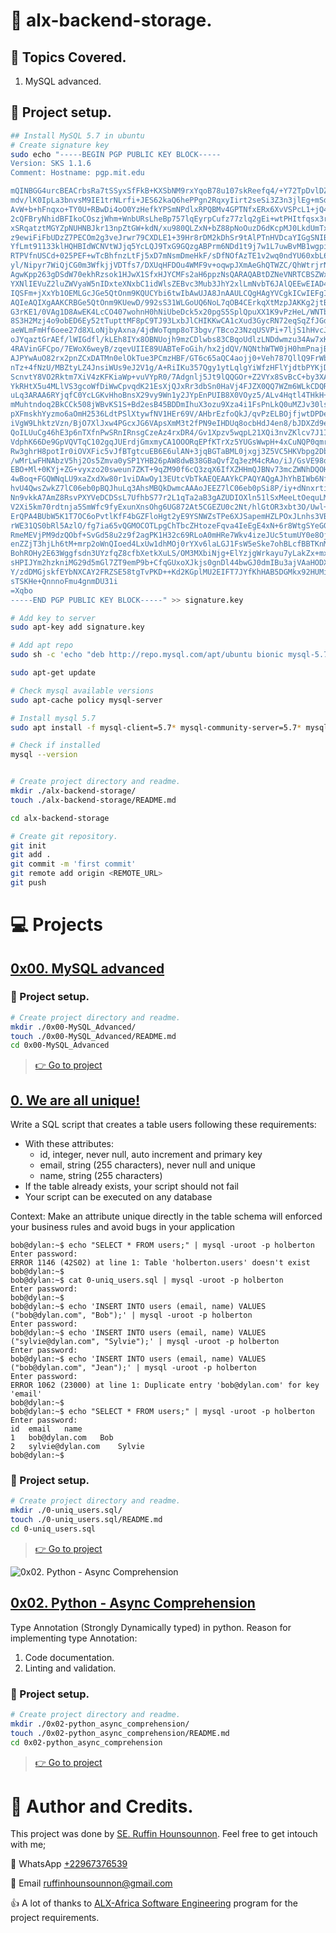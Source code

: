 
# :book: alx-backend-storage.


## :page_with_curl: Topics Covered.
1. MySQL advanced.


## :wrench: Project setup.
```bash
## Install MySQL 5.7 in ubuntu
# Create signature key
sudo echo "-----BEGIN PGP PUBLIC KEY BLOCK-----
Version: SKS 1.1.6
Comment: Hostname: pgp.mit.edu

mQINBGG4urcBEACrbsRa7tSSyxSfFkB+KXSbNM9rxYqoB78u107skReefq4/+Y72TpDvlDZL
mdv/lK0IpLa3bnvsM9IE1trNLrfi+JES62kaQ6hePPgn2RqxyIirt2seSi3Z3n3jlEg+mSdh
AvW+b+hFnqxo+TY0U+RBwDi4oO0YzHefkYPSmNPdlxRPQBMv4GPTNfxERx6XvVSPcL1+jQ4R
2cQFBryNhidBFIkoCOszjWhm+WnbURsLheBp757lqEyrpCufz77zlq2gEi+wtPHItfqsx3rz
xSRqatztMGYZpNUHNBJkr13npZtGW+kdN/xu980QLZxN+bZ88pNoOuzD6dKcpMJ0LkdUmTx5
z9ewiFiFbUDzZ7PECOm2g3veJrwr79CXDLE1+39Hr8rDM2kDhSr9tAlPTnHVDcaYIGgSNIBc
YfLmt91133klHQHBIdWCNVtWJjq5YcLQJ9TxG9GQzgABPrm6NDd1t9j7w1L7uwBvMB1wgpir
RTPVfnUSCd+025PEF+wTcBhfnzLtFj5xD7mNsmDmeHkF/sDfNOfAzTE1v2wq0ndYU60xbL6/
yl/Nipyr7WiQjCG0m3WfkjjVDTfs7/DXUqHFDOu4WMF9v+oqwpJXmAeGhQTWZC/QhWtrjrNJ
AgwKpp263gDSdW70ekhRzsok1HJwX1SfxHJYCMFs2aH6ppzNsQARAQABtDZNeVNRTCBSZWxl
YXNlIEVuZ2luZWVyaW5nIDxteXNxbC1idWlsZEBvc3Mub3JhY2xlLmNvbT6JAlQEEwEIAD4W
IQSFm+jXxYb1OEMLGcJGe5QtOnm9KQUCYbi6twIbAwUJA8JnAAULCQgHAgYVCgkICwIEFgID
AQIeAQIXgAAKCRBGe5QtOnm9KUewD/992sS31WLGoUQ6NoL7qOB4CErkqXtMzpJAKKg2jtBG
G3rKE1/0VAg1D8AwEK4LcCO407wohnH0hNiUbeDck5x20pgS5SplQpuXX1K9vPzHeL/WNTb9
8S3H2Mzj4o9obED6Ey52tTupttMF8pC9TJ93LxbJlCHIKKwCA1cXud3GycRN72eqSqZfJGds
aeWLmFmHf6oee27d8XLoNjbyAxna/4jdWoTqmp8oT3bgv/TBco23NzqUSVPi+7ljS1hHvcJu
oJYqaztGrAEf/lWIGdfl/kLEh8IYx8OBNUojh9mzCDlwbs83CBqoUdlzLNDdwmzu34Aw7xK1
4RAVinGFCpo/7EWoX6weyB/zqevUIIE89UABTeFoGih/hx2jdQV/NQNthWTW0jH0hmPnajBV
AJPYwAuO82rx2pnZCxDATMn0elOkTue3PCmzHBF/GT6c65aQC4aojj0+Veh787QllQ9FrWbw
nTz+4fNzU/MBZtyLZ4JnsiWUs9eJ2V1g/A+RiIKu357Qgy1ytLqlgYiWfzHFlYjdtbPYKjDa
ScnvtY8VO2Rktm7XiV4zKFKiaWp+vuVYpR0/7Adgnlj5Jt9lQQGOr+Z2VYx8SvBcC+by3XAt
YkRHtX5u4MLlVS3gcoWfDiWwCpvqdK21EsXjQJxRr3dbSn0HaVj4FJZX0QQ7WZm6WLkCDQRh
uLq3ARAA6RYjqfC0YcLGKvHhoBnsX29vy9Wn1y2JYpEnPUIB8X0VOyz5/ALv4Hqtl4THkH+m
mMuhtndoq2BkCCk508jWBvKS1S+Bd2esB45BDDmIhuX3ozu9Xza4i1FsPnLkQ0uMZJv30ls2
pXFmskhYyzmo6aOmH2536LdtPSlXtywfNV1HEr69V/AHbrEzfoQkJ/qvPzELBOjfjwtDPDeP
iVgW9LhktzVzn/BjO7XlJxw4PGcxJG6VApsXmM3t2fPN9eIHDUq8ocbHdJ4en8/bJDXZd9eb
QoILUuCg46hE3p6nTXfnPwSRnIRnsgCzeAz4rxDR4/Gv1Xpzv5wqpL21XQi3nvZKlcv7J1IR
VdphK66De9GpVQVTqC102gqJUErdjGmxmyCA1OOORqEPfKTrXz5YUGsWwpH+4xCuNQP0qmre
Rw3ghrH8potIr0iOVXFic5vJfBTgtcuEB6E6ulAN+3jqBGTaBML0jxgj3Z5VC5HKVbpg2DbB
/wMrLwFHNAbzV5hj2Os5Zmva0ySP1YHB26pAW8dwB38GBaQvfZq3ezM4cRAo/iJ/GsVE98dZ
EBO+Ml+0KYj+ZG+vyxzo20sweun7ZKT+9qZM90f6cQ3zqX6IfXZHHmQJBNv73mcZWNhDQOHs
4wBoq+FGQWNqLU9xaZxdXw80r1viDAwOy13EUtcVbTkAEQEAAYkCPAQYAQgAJhYhBIWb6NfF
hvU4QwsZwkZ7lC06eb0pBQJhuLq3AhsMBQkDwmcAAAoJEEZ7lC06eb0pSi8P/iy+dNnxrtiE
Nn9vkkA7AmZ8RsvPXYVeDCDSsL7UfhbS77r2L1qTa2aB3gAZUDIOXln51lSxMeeLtOequLME
V2Xi5km70rdtnja5SmWfc9fyExunXnsOhg6UG872At5CGEZU0c2Nt/hlGtOR3xbt3O/Uwl+d
ErQPA4BUbW5K1T7OC6oPvtlKfF4bGZFloHgt2yE9YSNWZsTPe6XJSapemHZLPOxJLnhs3VBi
rWE31QS0bRl5AzlO/fg7ia65vQGMOCOTLpgChTbcZHtozeFqva4IeEgE4xN+6r8WtgSYeGGD
RmeMEVjPM9dzQObf+SvGd58u2z9f2agPK1H32c69RLoA0mHRe7Wkv4izeJUc5tumUY0e8Ojd
enZZjT3hjLh6tM+mrp2oWnQIoed4LxUw1dhMOj0rYXv6laLGJ1FsW5eSke7ohBLcfBBTKnMC
BohROHy2E63Wggfsdn3UYzfqZ8cfbXetkXuLS/OM3MXbiNjg+ElYzjgWrkayu7yLakZx+mx6
sHPIJYm2hzkniMG29d5mGl7ZT9emP9b+CfqGUxoXJkjs0gnDl44bwGJ0dmIBu3ajVAaHODXy
Y/zdDMGjskfEYbNXCAY2FRZSE58tgTvPKD++Kd2KGplMU2EIFT7JYfKhHAB5DGMkx92HUMid
sTSKHe+QnnnoFmu4gnmDU31i
=Xqbo
-----END PGP PUBLIC KEY BLOCK-----" >> signature.key

# Add key to server
sudo apt-key add signature.key

# Add apt repo
sudo sh -c 'echo "deb http://repo.mysql.com/apt/ubuntu bionic mysql-5.7" >> /etc/apt/sources.list.d/mysql.list'

sudo apt-get update

# Check mysql available versions
sudo apt-cache policy mysql-server

# Install mysql 5.7
sudo apt install -f mysql-client=5.7* mysql-community-server=5.7* mysql-server=5.7*

# Check if installed
mysql --version


# Create project directory and readme.
mkdir ./alx-backend-storage/
touch ./alx-backend-storage/README.md

cd alx-backend-storage

# Create git repository.
git init
git add .
git commit -m 'first commit'
git remote add origin <REMOTE_URL>
git push
```


# :computer: Projects


## [0x00. MySQL advanced](0x00-MySQL_Advanced)


### :wrench: Project setup.
```bash
# Create project directory and readme.
mkdir ./0x00-MySQL_Advanced/
touch ./0x00-MySQL_Advanced/README.md
cd 0x00-MySQL_Advanced
```

> [:point_right: Go to project](0x00-MySQL_Advanced)


## [0. We are all unique!](0-uniq_users.sql)
Write a SQL script that creates a table users following these requirements:

*   With these attributes:
    *    id, integer, never null, auto increment and primary key
    *    email, string (255 characters), never null and unique
    *    name, string (255 characters)
*    If the table already exists, your script should not fail
*    Your script can be executed on any database

Context: Make an attribute unique directly in the table schema will enforced your business rules and avoid bugs in your application
```
bob@dylan:~$ echo "SELECT * FROM users;" | mysql -uroot -p holberton
Enter password: 
ERROR 1146 (42S02) at line 1: Table 'holberton.users' doesn't exist
bob@dylan:~$ 
bob@dylan:~$ cat 0-uniq_users.sql | mysql -uroot -p holberton
Enter password: 
bob@dylan:~$ 
bob@dylan:~$ echo 'INSERT INTO users (email, name) VALUES ("bob@dylan.com", "Bob");' | mysql -uroot -p holberton
Enter password: 
bob@dylan:~$ echo 'INSERT INTO users (email, name) VALUES ("sylvie@dylan.com", "Sylvie");' | mysql -uroot -p holberton
Enter password: 
bob@dylan:~$ echo 'INSERT INTO users (email, name) VALUES ("bob@dylan.com", "Jean");' | mysql -uroot -p holberton
Enter password: 
ERROR 1062 (23000) at line 1: Duplicate entry 'bob@dylan.com' for key 'email'
bob@dylan:~$ 
bob@dylan:~$ echo "SELECT * FROM users;" | mysql -uroot -p holberton
Enter password: 
id  email   name
1   bob@dylan.com   Bob
2   sylvie@dylan.com    Sylvie
bob@dylan:~$ 
```
### :wrench: Project setup.
```bash
# Create project directory and readme.
mkdir ./0-uniq_users.sql/
touch ./0-uniq_users.sql/README.md
cd 0-uniq_users.sql
```

> [:point_right: Go to project](0x00-MySQL_Advanced)


![0x02. Python - Async Comprehension](https://s3.amazonaws.com/alx-intranet.hbtn.io/uploads/medias/2019/12/ee85b9f67c384e29525b.png?X-Amz-Algorithm=AWS4-HMAC-SHA256&X-Amz-Credential=AKIARDDGGGOUSBVO6H7D%2F20230110%2Fus-east-1%2Fs3%2Faws4_request&X-Amz-Date=20230110T151042Z&X-Amz-Expires=86400&X-Amz-SignedHeaders=host&X-Amz-Signature=0e47e3b3f27e61fe826c4521bb00eb04fb9e07b8bd1c4927e1c8577d1623e539)
## [0x02. Python - Async Comprehension](0x02-python_async_comprehension)
Type Annotation (Strongly Dynamically typed) in python. Reason for implementing type Annotation:
1. Code documentation.
2. Linting and validation.

### :wrench: Project setup.
```bash
# Create project directory and readme.
mkdir ./0x02-python_async_comprehension/
touch ./0x02-python_async_comprehension/README.md
cd 0x02-python_async_comprehension
```

> [:point_right: Go to project](0x02-python_async_comprehension)


# :man: Author and Credits.
This project was done by [SE. Ruffin Hounsounnon](https://github.com/ruffinh22). Feel free to get intouch with me;

:iphone: WhatsApp [+22967376539](https://wa.me/22967376539)

:email: Email [ruffinhounsounnon@gmail.com](mailto:ruffinhounsounnon@gmail.com.com)

:thumbsup: A lot of thanks to [ALX-Africa Software Engineering](https://www.alxafrica.com/) program for the project requirements.
